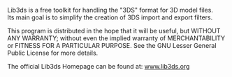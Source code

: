 Lib3ds is a free toolkit for handling the "3DS" format for 3D model files.  
Its main goal is to simplify the creation of 3DS import and export filters. 
 
This  program  is  distributed in  the  hope that it will  be useful,  but
WITHOUT ANY WARRANTY; without even the implied warranty of MERCHANTABILITY
or FITNESS FOR A PARTICULAR PURPOSE. See the GNU Lesser General Public
License for more details.

The official Lib3ds Homepage can be found at: www.lib3ds.org


